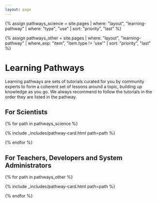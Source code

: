 ```yaml
---
layout: page
---
```


{% assign pathways_science = site.pages | where: "layout", "learning-pathway" | where: "type", "use" | sort: "priority", "last" %}

{% assign pathways_other = site.pages | where: "layout", "learning-pathway" | where_exp: "item", "item.type != 'use'" | sort: "priority", "last" %}


# Learning Pathways

Learning pathways are sets of tutorials curated for you by community experts to form a coherent set of lessons around a topic, building up knowledge as you go. We always recommend to follow the tutorials in the order they are listed in the pathway.

## For Scientists


<!-- list all available pathways as cards  -->
<div class="pathwaylist row">


{% for path in pathways_science %}

{% include _includes/pathway-card.html path=path %}

{% endfor %}

</div>


## For Teachers, Developers and System Administrators

<!-- list all available pathways as cards  -->
<div class="pathwaylist row">

{% for path in pathways_other %}

{% include _includes/pathway-card.html path=path %}

{% endfor %}

</div>

